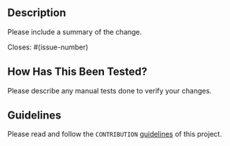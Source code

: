 ## Description

Please include a summary of the change.

Closes: #(issue-number)

## How Has This Been Tested?

Please describe any manual tests done to verify your changes.

## Guidelines

Please read and follow the `CONTRIBUTION` [guidelines] of this project.

[guidelines]: https://github.com/vmware/govmomi/blob/main/CONTRIBUTING.md
